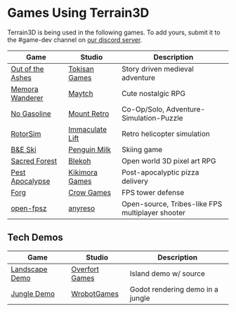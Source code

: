 Games Using Terrain3D
=======================

Terrain3D is being used in the following games. To add yours, submit it to the #game-dev channel on [our discord server](https://tokisan.com/discord).

| Game | Studio | Description |
|------|--------|-------------|
| [Out of the Ashes](https://store.steampowered.com/app/2296950/Out_of_the_Ashes/) | [Tokisan Games](https://twitter.com/TokisanGames) | Story driven medieval adventure
| [Memora Wanderer](https://store.steampowered.com/app/2937690/Memora_Wanderer/) | [Maytch](https://twitter.com/Maytch) | Cute nostalgic RPG
| [No Gasoline](https://store.steampowered.com/app/2835350/No_Gasoline/) | [Mount Retro](https://twitter.com/mountretro) | Co-Op/Solo, Adventure-Simulation-Puzzle
| [RotorSim](https://immaculate-lift-studio.itch.io/godot-flight-simulator-alpha) | [Immaculate Lift](https://www.youtube.com/channel/UC-9JixNs1FFE6T5DGwZ6O5Q) | Retro helicopter simulation
| [B&E Ski](https://www.youtube.com/watch?v=pD8Ea3utz9o) | [Penguin Milk](https://bande.ski/) | Skiing game
| [Sacred Forest](https://store.steampowered.com/app/2864350/Sacred_Forest/) | [Blekoh](https://www.youtube.com/@sacredforestgame) | Open world 3D pixel art RPG
| [Pest Apocalypse](https://store.steampowered.com/app/2506810/Pest_Apocalypse/) | [Kikimora Games](https://x.com/KikimoraGames) | Post-apocalyptic pizza delivery
| [Forg](https://store.steampowered.com/app/2807130/Forg/) | [Crow Games](https://www.youtube.com/@crowgamesdev) | FPS tower defense
| [open-fpsz](https://gitlab.com/open-fpsz/open-fpsz) | [anyreso](https://mastodon.gamedev.place/@anyreso) | Open-source, Tribes-like FPS multiplayer shooter

## Tech Demos

| Game | Studio | Description |
|------|--------|-------------|
| [Landscape Demo](https://github.com/OverfortGames/LandscapeDemo) | [Overfort Games](https://x.com/OverfortGames) | Island demo w/ source
| [Jungle Demo](https://wrobot.itch.io/jungledemo) | [WrobotGames](https://x.com/wrobot123) | Godot rendering demo in a jungle
